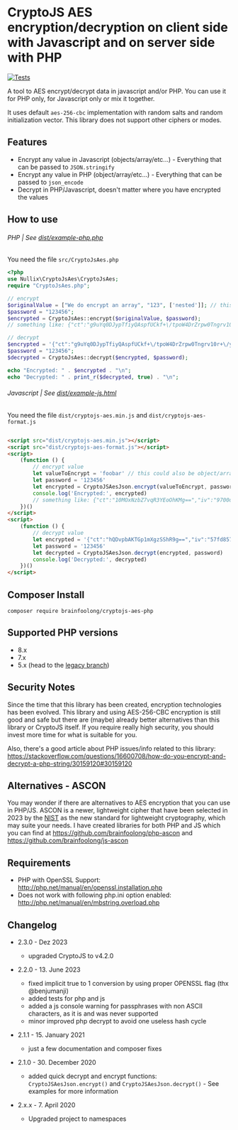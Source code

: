 # CryptoJS AES encryption/decryption on client side with Javascript and on server side with PHP

[![Tests](https://github.com/brainfoolong/cryptojs-aes-php/actions/workflows/tests.yml/badge.svg)](https://github.com/brainfoolong/cryptojs-aes-php/actions/workflows/tests.yml)

A tool to AES encrypt/decrypt data in javascript and/or PHP. You can use it for PHP only, for Javascript only or mix it
together.

It uses default `aes-256-cbc` implementation with random salts and random initialization vector. This library does not
support other ciphers or modes.

## Features

* Encrypt any value in Javascript (objects/array/etc...) - Everything that can be passed to `JSON.stringify`
* Encrypt any value in PHP  (object/array/etc...) - Everything that can be passed to `json_encode`
* Decrypt in PHP/Javascript, doesn't matter where you have encrypted the values

## How to use

###### PHP | See [dist/example-php.php](https://github.com/brainfoolong/cryptojs-aes-php/blob/master/dist/example-php.php)

You need the file `src/CryptoJsAes.php`

```php
<?php
use Nullix\CryptoJsAes\CryptoJsAes;
require "CryptoJsAes.php";

// encrypt
$originalValue = ["We do encrypt an array", "123", ['nested']]; // this could be any value
$password = "123456";
$encrypted = CryptoJsAes::encrypt($originalValue, $password);
// something like: {"ct":"g9uYq0DJypTfiyQAspfUCkf+\/tpoW4DrZrpw0Tngrv10r+\/yeJMeseBwDtJ5gTnx","iv":"c8fdc314b9d9acad7bea9a865671ea51","s":"7e61a4cd341279af"}

// decrypt
$encrypted = '{"ct":"g9uYq0DJypTfiyQAspfUCkf+\/tpoW4DrZrpw0Tngrv10r+\/yeJMeseBwDtJ5gTnx","iv":"c8fdc314b9d9acad7bea9a865671ea51","s":"7e61a4cd341279af"}';
$password = "123456";
$decrypted = CryptoJsAes::decrypt($encrypted, $password);

echo "Encrypted: " . $encrypted . "\n";
echo "Decrypted: " . print_r($decrypted, true) . "\n";
```

###### Javascript | See [dist/example-js.html](https://github.com/brainfoolong/cryptojs-aes-php/blob/master/dist/example-js.html)

You need the file `dist/cryptojs-aes.min.js` and `dist/cryptojs-aes-format.js`

```html

<script src="dist/cryptojs-aes.min.js"></script>
<script src="dist/cryptojs-aes-format.js"></script>
<script>
    (function () {
        // encrypt value
        let valueToEncrypt = 'foobar' // this could also be object/array/whatever
        let password = '123456'
        let encrypted = CryptoJSAesJson.encrypt(valueToEncrypt, password)
        console.log('Encrypted:', encrypted)
        // something like: {"ct":"10MOxNzbZ7vqR3YEoOhKMg==","iv":"9700d78e12910b5cccd07304333102b7","s":"c6b0b7a3dc072248"}
    })()
</script>
<script>
    (function () {
        // decrypt value
        let encrypted = '{"ct":"hQDvpbAKTGp1mXgzSShR9g==","iv":"57fd85773d898d1f9f868c53b436e28f","s":"a2dac436512077c5"}'
        let password = '123456'
        let decrypted = CryptoJSAesJson.decrypt(encrypted, password)
        console.log('Decrypted:', decrypted)
    })()
</script>
```

## Composer Install

    composer require brainfoolong/cryptojs-aes-php

## Supported PHP versions

* 8.x
* 7.x
* 5.x (head to the [legacy branch](https://github.com/brainfoolong/cryptojs-aes-php/tree/legacy))

## Security Notes

Since the time that this library has been created, encryption technologies has been evolved. This library and using
AES-256-CBC encryption is still good and safe but there are (maybe) already better alternatives than this library or
CryptoJS itself. If you require really high security, you should invest more time for what is suitable for you.

Also, there's a good article about PHP issues/info related to this
library: https://stackoverflow.com/questions/16600708/how-do-you-encrypt-and-decrypt-a-php-string/30159120#30159120

## Alternatives - ASCON

You may wonder if there are alternatives to AES encryption that you can use in PHP/JS. ASCON is a newer, lightweight cipher that have been selected in 2023 by the [NIST](https://csrc.nist.gov/projects/lightweight-cryptography) as the new standard for lightweight cryptography, which may suite your needs. I have created libraries for both PHP and JS which you can find at https://github.com/brainfoolong/php-ascon and https://github.com/brainfoolong/js-ascon

## Requirements

* PHP with OpenSSL Support: http://php.net/manual/en/openssl.installation.php
* Does not work with following php.ini option enabled: http://php.net/manual/en/mbstring.overload.php

## Changelog

* 2.3.0 - Dez 2023
    * upgraded CryptoJS to v4.2.0

* 2.2.0 - 13. June 2023
    * fixed implicit true to 1 conversion by using proper OPENSSL flag (thx @benjumanji)
    * added tests for php and js
    * added a js console warning for passphrases with non ASCII characters, as it is and was never supported
    * minor improved php decrypt to avoid one useless hash cycle

* 2.1.1 - 15. January 2021
    * just a few documentation and composer fixes
* 2.1.0 - 30. December 2020
    * added quick decrypt and encrypt functions: `CryptoJSAesJson.encrypt()` and `CryptoJSAesJson.decrypt()` - See
      examples for more information
* 2.x.x - 7. April 2020
    * Upgraded project to namespaces
